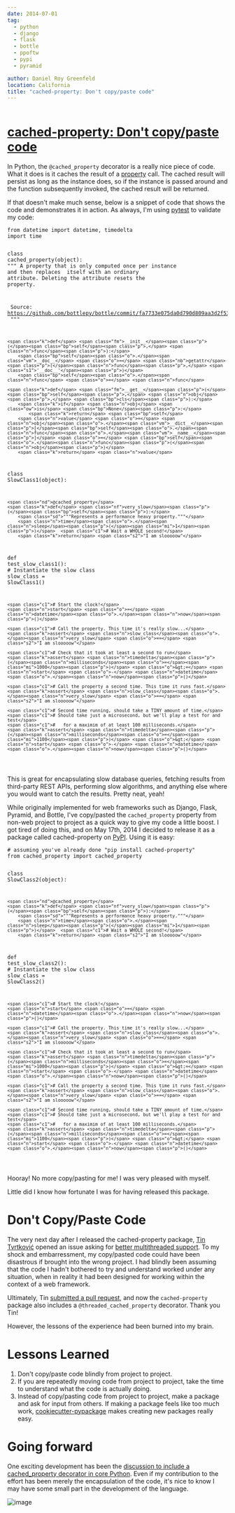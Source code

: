 ```yaml
---
date: 2014-07-01
tag:
  - python
  - django
  - flask
  - bottle
  - ppoftw
  - pypi
  - pyramid

author: Daniel Roy Greenfeld
location: California
title: "cached-property: Don't copy/paste code"
---
```


<div class="twelve wide column">
  <h1 class="ui block header">
    <div class="content">
      <a href="/cached-property ">cached-property: Don't copy/paste code</a>
    </div>
  </h1>
  <p>
    In Python, the <code>@cached_property</code> decorator is a really nice
    piece of code. What it does is it caches the result of a
    <a
      href="https://docs.python.org/2/library/functions #property"
      target="_blank"
      >property</a
    >
    call. The cached result will persist as long as the instance does, so if the
    instance is passed around and the function subsequently invoked, the cached
    result will be returned.
  </p>
  <p>
    If that doesn't make much sense, below is a snippet of code that shows the
    code and demonstrates it in action. As always, I'm using
    <a
      href="https://pydanny.com/pytest-no-boilerplate-testing "
      target="_blank"
      >pytest</a
    >
    to validate my code:
  </p>
  <div class="codehilite ui secondary segment">
    <pre><span></span><code><span class="kn">from</span> <span class="nn">datetime</span> <span class="kn">import</span> <span class="n">datetime</span><span class="p">,</span> <span class="n">timedelta</span>
<span class="kn">import</span> <span class="nn">time</span>

<span class="k">class</span> <span class="nc">cached_property</span><span class="p">(</span><span class="nb">object</span><span class="p">):</span>
<span class="sd">""" A property that is only computed once per instance and then replaces</span>
<span class="sd"> itself with an ordinary attribute. Deleting the attribute resets the</span>
<span class="sd"> property.</span>

<span class="sd"> Source: https://github.com/bottlepy/bottle/commit/fa7733e075da0d790d809aa3d2f53071897e6f76</span>
<span class="sd"> """</span>

    <span class="k">def</span> <span class="fm">__init__</span><span class="p">(</span><span class="bp">self</span><span class="p">,</span> <span class="n">func</span><span class="p">):</span>
        <span class="bp">self</span><span class="o">.</span><span class="vm">__doc__</span> <span class="o">=</span> <span class="nb">getattr</span><span class="p">(</span><span class="n">func</span><span class="p">,</span> <span class="s1">'__doc__'</span><span class="p">)</span>
        <span class="bp">self</span><span class="o">.</span><span class="n">func</span> <span class="o">=</span> <span class="n">func</span>

    <span class="k">def</span> <span class="fm">__get__</span><span class="p">(</span><span class="bp">self</span><span class="p">,</span> <span class="n">obj</span><span class="p">,</span> <span class="bp">cls</span><span class="p">):</span>
        <span class="k">if</span> <span class="n">obj</span> <span class="ow">is</span> <span class="bp">None</span><span class="p">:</span>
            <span class="k">return</span> <span class="bp">self</span>
        <span class="n">value</span> <span class="o">=</span> <span class="n">obj</span><span class="o">.</span><span class="vm">__dict__</span><span class="p">[</span><span class="bp">self</span><span class="o">.</span><span class="n">func</span><span class="o">.</span><span class="vm">__name__</span><span class="p">]</span> <span class="o">=</span> <span class="bp">self</span><span class="o">.</span><span class="n">func</span><span class="p">(</span><span class="n">obj</span><span class="p">)</span>
        <span class="k">return</span> <span class="n">value</span>

<span class="k">class</span> <span class="nc">SlowClass1</span><span class="p">(</span><span class="nb">object</span><span class="p">):</span>

    <span class="nd">@cached_property</span>
    <span class="k">def</span> <span class="nf">very_slow</span><span class="p">(</span><span class="bp">self</span><span class="p">):</span>
        <span class="sd">"""Represents a performance heavy property."""</span>
        <span class="n">time</span><span class="o">.</span><span class="n">sleep</span><span class="p">(</span><span class="mi">1</span><span class="p">)</span>  <span class="c1"># Wait a WHOLE second!</span>
        <span class="k">return</span> <span class="s2">"I am slooooow"</span>

<span class="k">def</span> <span class="nf">test_slow_class1</span><span class="p">():</span>
<span class="c1"># Instantiate the slow class</span>
<span class="n">slow_class</span> <span class="o">=</span> <span class="n">SlowClass1</span><span class="p">()</span>

    <span class="c1"># Start the clock!</span>
    <span class="n">start</span> <span class="o">=</span> <span class="n">datetime</span><span class="o">.</span><span class="n">now</span><span class="p">()</span>

    <span class="c1"># Call the property. This time it's really slow...</span>
    <span class="k">assert</span> <span class="n">slow_class</span><span class="o">.</span><span class="n">very_slow</span> <span class="o">==</span> <span class="s2">"I am slooooow"</span>

    <span class="c1"># Check that it took at least a second to run</span>
    <span class="k">assert</span> <span class="n">timedelta</span><span class="p">(</span><span class="n">milliseconds</span><span class="o">=</span><span class="mi">1000</span><span class="p">)</span> <span class="o">&gt;=</span> <span class="n">start</span> <span class="o">-</span> <span class="n">datetime</span><span class="o">.</span><span class="n">now</span><span class="p">()</span>

    <span class="c1"># Call the property a second time. This time it runs fast.</span>
    <span class="k">assert</span> <span class="n">slow_class</span><span class="o">.</span><span class="n">very_slow</span> <span class="o">==</span> <span class="s2">"I am slooooow"</span>

    <span class="c1"># Second time running, should take a TINY amount of time.</span>
    <span class="c1"># Should take just a microsecond, but we'll play a test for and test</span>
    <span class="c1">#   for a maximim of at least 100 milliseconds.</span>
    <span class="k">assert</span> <span class="n">timedelta</span><span class="p">(</span><span class="n">milliseconds</span><span class="o">=</span><span class="mi">1100</span><span class="p">)</span> <span class="o">&gt;</span> <span class="n">start</span> <span class="o">-</span> <span class="n">datetime</span><span class="o">.</span><span class="n">now</span><span class="p">()</span>

</code></pre>
  </div>

  <p>
    This is great for encapsulating slow database queries, fetching results from
    third-party REST APIs, performing slow algorithms, and anything else where
    you would want to catch the results. Pretty neat, yeah!
  </p>
  <p>
    While originally implemented for web frameworks such as Django, Flask,
    Pyramid, and Bottle, I've copy/pasted the
    <code>cached_property</code> property from non-web project to project as a
    quick way to give my code a little boost. I got tired of doing this, and on
    May 17th, 2014 I decided to release it as a package called cached-property
    on
    <a href="https://pypi.python.org/pypi/cached-property" target="_blank"
      >PyPI</a
    >. Using it is easy:
  </p>
  <div class="codehilite ui secondary segment">
    <pre><span></span><code><span class="c1"># assuming you've already done "pip install cached-property"</span>
<span class="kn">from</span> <span class="nn">cached_property</span> <span class="kn">import</span> <span class="n">cached_property</span>

<span class="k">class</span> <span class="nc">SlowClass2</span><span class="p">(</span><span class="nb">object</span><span class="p">):</span>

    <span class="nd">@cached_property</span>
    <span class="k">def</span> <span class="nf">very_slow</span><span class="p">(</span><span class="bp">self</span><span class="p">):</span>
        <span class="sd">"""Represents a performance heavy property."""</span>
        <span class="n">time</span><span class="o">.</span><span class="n">sleep</span><span class="p">(</span><span class="mi">1</span><span class="p">)</span>  <span class="c1"># Wait a WHOLE second!</span>
        <span class="k">return</span> <span class="s2">"I am slooooow"</span>

<span class="k">def</span> <span class="nf">test_slow_class2</span><span class="p">():</span>
<span class="c1"># Instantiate the slow class</span>
<span class="n">slow_class</span> <span class="o">=</span> <span class="n">SlowClass2</span><span class="p">()</span>

    <span class="c1"># Start the clock!</span>
    <span class="n">start</span> <span class="o">=</span> <span class="n">datetime</span><span class="o">.</span><span class="n">now</span><span class="p">()</span>

    <span class="c1"># Call the property. This time it's really slow...</span>
    <span class="k">assert</span> <span class="n">slow_class</span><span class="o">.</span><span class="n">very_slow</span> <span class="o">==</span> <span class="s2">"I am slooooow"</span>

    <span class="c1"># Check that it took at least a second to run</span>
    <span class="k">assert</span> <span class="n">timedelta</span><span class="p">(</span><span class="n">milliseconds</span><span class="o">=</span><span class="mi">1000</span><span class="p">)</span> <span class="o">&gt;=</span> <span class="n">start</span> <span class="o">-</span> <span class="n">datetime</span><span class="o">.</span><span class="n">now</span><span class="p">()</span>

    <span class="c1"># Call the property a second time. This time it runs fast.</span>
    <span class="k">assert</span> <span class="n">slow_class</span><span class="o">.</span><span class="n">very_slow</span> <span class="o">==</span> <span class="s2">"I am slooooow"</span>

    <span class="c1"># Second time running, should take a TINY amount of time.</span>
    <span class="c1"># Should take just a microsecond, but we'll play a test for and test</span>
    <span class="c1">#   for a maximim of at least 100 milliseconds.</span>
    <span class="k">assert</span> <span class="n">timedelta</span><span class="p">(</span><span class="n">milliseconds</span><span class="o">=</span><span class="mi">1100</span><span class="p">)</span> <span class="o">&gt;</span> <span class="n">start</span> <span class="o">-</span> <span class="n">datetime</span><span class="o">.</span><span class="n">now</span><span class="p">()</span>

</code></pre>
  </div>

  <p>Hooray! No more copy/pasting for me! I was very pleased with myself.</p>
  <p>Little did I know how fortunate I was for having released this package.</p>
  <h1 id="dont-copypaste-code">Don't Copy/Paste Code</h1>
  <p>
    The very next day after I released the cached-property package,
    <a href="https://github.com/Tinche" target="_blank">Tin Tvrtković</a> opened
    an issue asking for
    <a
      href="https://github.com/pydanny/cached-property/issues/6"
      target="_blank"
      >better multithreaded support</a
    >. To my shock and embarressment, my copy/pasted code could have been
    disastrous if brought into the wrong project. I had blindly been assuming
    that the code I hadn't bothered to try and understand worked under any
    situation, when in reality it had been designed for working within the
    context of a web framework.
  </p>
  <p>
    Ultimately, Tin
    <a href="https://github.com/pydanny/cached-property/pull/9" target="_blank"
      >submitted a pull request</a
    >, and now the <code>cached-property</code> package also includes a
    <code>@threaded_cached_property</code> decorator. Thank you Tin!
  </p>
  <p>However, the lessons of the experience had been burned into my brain.</p>
  <h1 id="lessons-learned">Lessons Learned</h1>
  <ol>
    <li>Don't copy/paste code blindly from project to project.</li>
    <li>
      If you are repeatedly moving code from project to project, take the time
      to understand what the code is actually doing.
    </li>
    <li>
      Instead of copy/pasting code from project to project, make a package and
      ask for input from others. If making a package feels like too much work,
      <a
        href="https://github.com/audreyr/cookiecutter-pypackage"
        target="_blank"
        >cookiecutter-pypackage</a
      >
      makes creating new packages really easy.
    </li>
  </ol>
  <h1 id="going-forward">Going forward</h1>
  <p>
    One exciting development has been the
    <a
      href="https://github.com/pydanny/cached-property/issues/2"
      target="_blank"
      >discussion to include a cached_property decorator in core Python</a
    >. Even if my contribution to the effort has been merely the encapsulation
    of the code, it's nice to know I may have some small part in the development
    of the language.
  </p>
  <p><img alt="image" src="https://pydanny.com/static/directions_med.png" /></p>
  </div>
